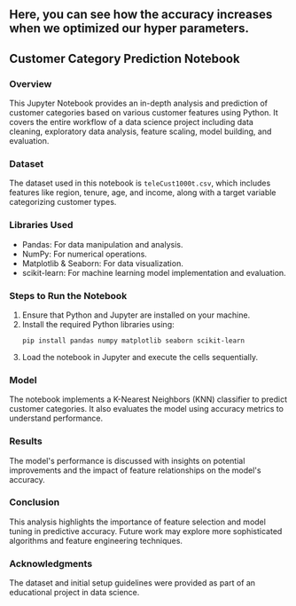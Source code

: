 ## Here, you can see how the accuracy increases when we optimized our hyper parameters. 


## Customer Category Prediction Notebook

### Overview
This Jupyter Notebook provides an in-depth analysis and prediction of customer categories based on various customer features using Python. It covers the entire workflow of a data science project including data cleaning, exploratory data analysis, feature scaling, model building, and evaluation.

### Dataset
The dataset used in this notebook is `teleCust1000t.csv`, which includes features like region, tenure, age, and income, along with a target variable categorizing customer types.

### Libraries Used
- Pandas: For data manipulation and analysis.
- NumPy: For numerical operations.
- Matplotlib & Seaborn: For data visualization.
- scikit-learn: For machine learning model implementation and evaluation.

### Steps to Run the Notebook
1. Ensure that Python and Jupyter are installed on your machine.
2. Install the required Python libraries using:
   ```
   pip install pandas numpy matplotlib seaborn scikit-learn
   ```
3. Load the notebook in Jupyter and execute the cells sequentially.

### Model
The notebook implements a K-Nearest Neighbors (KNN) classifier to predict customer categories. It also evaluates the model using accuracy metrics to understand performance.

### Results
The model's performance is discussed with insights on potential improvements and the impact of feature relationships on the model's accuracy.

### Conclusion
This analysis highlights the importance of feature selection and model tuning in predictive accuracy. Future work may explore more sophisticated algorithms and feature engineering techniques.

### Acknowledgments
The dataset and initial setup guidelines were provided as part of an educational project in data science.

